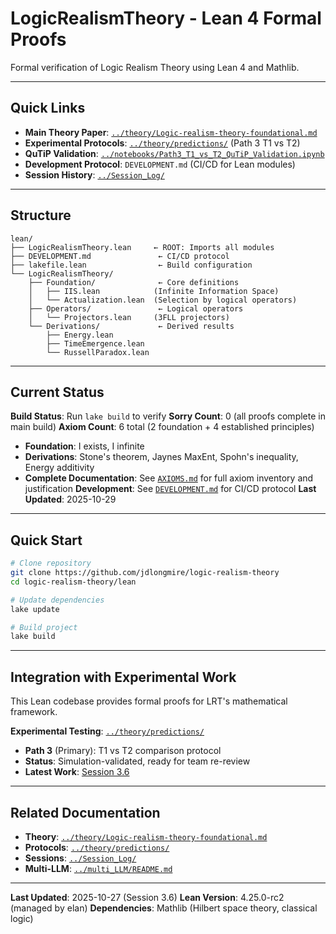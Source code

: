 # LogicRealismTheory - Lean 4 Formal Proofs

Formal verification of Logic Realism Theory using Lean 4 and Mathlib.

---

## Quick Links

- **Main Theory Paper**: [`../theory/Logic-realism-theory-foundational.md`](../theory/Logic-realism-theory-foundational.md)
- **Experimental Protocols**: [`../theory/predictions/`](../theory/predictions/) (Path 3 T1 vs T2)
- **QuTiP Validation**: [`../notebooks/Path3_T1_vs_T2_QuTiP_Validation.ipynb`](../notebooks/Path3_T1_vs_T2_QuTiP_Validation.ipynb)
- **Development Protocol**: `DEVELOPMENT.md` (CI/CD for Lean modules)
- **Session History**: [`../Session_Log/`](../Session_Log/)

---

## Structure

```
lean/
├── LogicRealismTheory.lean     ← ROOT: Imports all modules
├── DEVELOPMENT.md               ← CI/CD protocol
├── lakefile.lean                ← Build configuration
└── LogicRealismTheory/
    ├── Foundation/              ← Core definitions
    │   ├── IIS.lean            (Infinite Information Space)
    │   └── Actualization.lean  (Selection by logical operators)
    ├── Operators/               ← Logical operators
    │   └── Projectors.lean     (3FLL projectors)
    └── Derivations/             ← Derived results
        ├── Energy.lean
        ├── TimeEmergence.lean
        └── RussellParadox.lean
```

---

## Current Status

**Build Status**: Run `lake build` to verify
**Sorry Count**: 0 (all proofs complete in main build)
**Axiom Count**: 6 total (2 foundation + 4 established principles)
- **Foundation**: I exists, I infinite
- **Derivations**: Stone's theorem, Jaynes MaxEnt, Spohn's inequality, Energy additivity
- **Complete Documentation**: See [`AXIOMS.md`](AXIOMS.md) for full axiom inventory and justification
**Development**: See [`DEVELOPMENT.md`](DEVELOPMENT.md) for CI/CD protocol
**Last Updated**: 2025-10-29

---

## Quick Start

```bash
# Clone repository
git clone https://github.com/jdlongmire/logic-realism-theory
cd logic-realism-theory/lean

# Update dependencies
lake update

# Build project
lake build
```

---

## Integration with Experimental Work

This Lean codebase provides formal proofs for LRT's mathematical framework.

**Experimental Testing**: [`../theory/predictions/`](../theory/predictions/)
- **Path 3** (Primary): T1 vs T2 comparison protocol
- **Status**: Simulation-validated, ready for team re-review
- **Latest Work**: [Session 3.6](../Session_Log/Session_3.6.md)

---

## Related Documentation

- **Theory**: [`../theory/Logic-realism-theory-foundational.md`](../theory/Logic-realism-theory-foundational.md)
- **Protocols**: [`../theory/predictions/`](../theory/predictions/)
- **Sessions**: [`../Session_Log/`](../Session_Log/)
- **Multi-LLM**: [`../multi_LLM/README.md`](../multi_LLM/README.md)

---

**Last Updated**: 2025-10-27 (Session 3.6)
**Lean Version**: 4.25.0-rc2 (managed by elan)
**Dependencies**: Mathlib (Hilbert space theory, classical logic)
